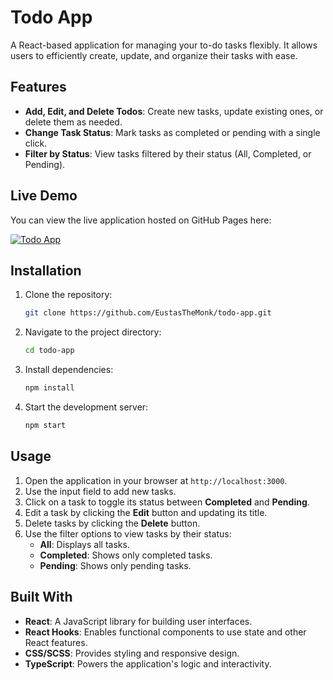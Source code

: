 # Todo App

A React-based application for managing your to-do tasks flexibly. It allows users to efficiently create, update, and organize their tasks with ease.

## Features

- **Add, Edit, and Delete Todos**: Create new tasks, update existing ones, or delete them as needed.
- **Change Task Status**: Mark tasks as completed or pending with a single click.
- **Filter by Status**: View tasks filtered by their status (All, Completed, or Pending).

## Live Demo

You can view the live application hosted on GitHub Pages here:

[![Todo App](https://img.shields.io/badge/Live-Demo-blue)](https://eustasthemonk.github.io/todo-app/)


## Installation

1. Clone the repository:
   ```bash
   git clone https://github.com/EustasTheMonk/todo-app.git
   ```
2. Navigate to the project directory:
   ```bash
   cd todo-app
   ```
3. Install dependencies:
   ```bash
   npm install
   ```

4. Start the development server:
   ```bash
   npm start
   ```

   
## Usage

1. Open the application in your browser at `http://localhost:3000`.
2. Use the input field to add new tasks.
3. Click on a task to toggle its status between **Completed** and **Pending**.
4. Edit a task by clicking the **Edit** button and updating its title.
5. Delete tasks by clicking the **Delete** button.
6. Use the filter options to view tasks by their status:
   - **All**: Displays all tasks.
   - **Completed**: Shows only completed tasks.
   - **Pending**: Shows only pending tasks.

## Built With

- **React**: A JavaScript library for building user interfaces.
- **React Hooks**: Enables functional components to use state and other React features.
- **CSS/SCSS**: Provides styling and responsive design.
- **TypeScript**: Powers the application's logic and interactivity.
